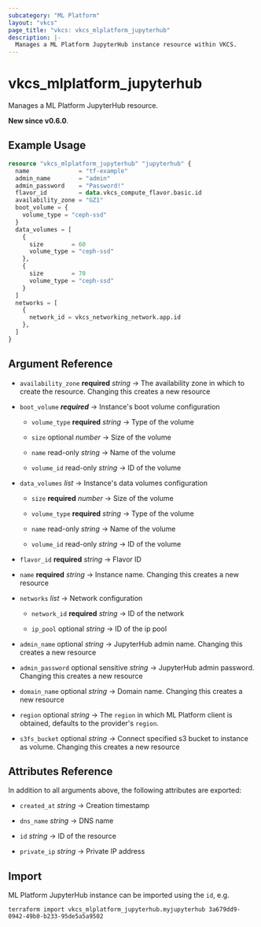 ```yaml
---
subcategory: "ML Platform"
layout: "vkcs"
page_title: "vkcs: vkcs_mlplatform_jupyterhub"
description: |-
  Manages a ML Platform JupyterHub instance resource within VKCS.
---
```


# vkcs_mlplatform_jupyterhub

Manages a ML Platform JupyterHub resource.

**New since v0.6.0**.

## Example Usage
```terraform
resource "vkcs_mlplatform_jupyterhub" "jupyterhub" {
  name              = "tf-example"
  admin_name        = "admin"
  admin_password    = "Password!"
  flavor_id         = data.vkcs_compute_flavor.basic.id
  availability_zone = "GZ1"
  boot_volume = {
    volume_type = "ceph-ssd"
  }
  data_volumes = [
    {
      size        = 60
      volume_type = "ceph-ssd"
    },
    {
      size        = 70
      volume_type = "ceph-ssd"
    }
  ]
  networks = [
    {
      network_id = vkcs_networking_network.app.id
    },
  ]
}
```

## Argument Reference
- `availability_zone` **required** *string* &rarr;  The availability zone in which to create the resource. Changing this creates a new resource

- `boot_volume` ***required*** &rarr;  Instance's boot volume configuration
  - `volume_type` **required** *string* &rarr;  Type of the volume

  - `size` optional *number* &rarr;  Size of the volume

  - `name` read-only *string* &rarr;  Name of the volume

  - `volume_id` read-only *string* &rarr;  ID of the volume


- `data_volumes`  *list* &rarr;  Instance's data volumes configuration
  - `size` **required** *number* &rarr;  Size of the volume

  - `volume_type` **required** *string* &rarr;  Type of the volume

  - `name` read-only *string* &rarr;  Name of the volume

  - `volume_id` read-only *string* &rarr;  ID of the volume


- `flavor_id` **required** *string* &rarr;  Flavor ID

- `name` **required** *string* &rarr;  Instance name. Changing this creates a new resource

- `networks`  *list* &rarr;  Network configuration
  - `network_id` **required** *string* &rarr;  ID of the network

  - `ip_pool` optional *string* &rarr;  ID of the ip pool


- `admin_name` optional *string* &rarr;  JupyterHub admin name. Changing this creates a new resource

- `admin_password` optional sensitive *string* &rarr;  JupyterHub admin password. Changing this creates a new resource

- `domain_name` optional *string* &rarr;  Domain name. Changing this creates a new resource

- `region` optional *string* &rarr;  The `region` in which ML Platform client is obtained, defaults to the provider's `region`.

- `s3fs_bucket` optional *string* &rarr;  Connect specified s3 bucket to instance as volume. Changing this creates a new resource


## Attributes Reference
In addition to all arguments above, the following attributes are exported:
- `created_at` *string* &rarr;  Creation timestamp

- `dns_name` *string* &rarr;  DNS name

- `id` *string* &rarr;  ID of the resource

- `private_ip` *string* &rarr;  Private IP address



## Import

ML Platform JupyterHub instance can be imported using the `id`, e.g.
```shell
terraform import vkcs_mlplatform_jupyterhub.myjupyterhub 3a679dd9-0942-49b0-b233-95de5a5a9502
```
